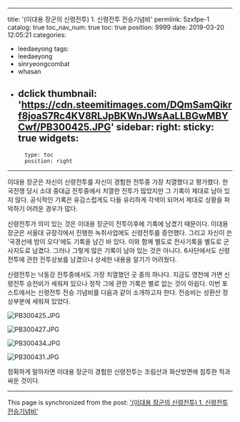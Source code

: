 
---
title: '(이대용 장군의 신령전투) 1. 신령전투 전승기념비'
permlink: 5zxfpe-1
catalog: true
toc_nav_num: true
toc: true
position: 9999
date: 2019-03-20 12:05:21
categories:
- leedaeyong
tags:
- leedaeyong
- sinryeongcombat
- whasan
- dclick
thumbnail: 'https://cdn.steemitimages.com/DQmSamQikrf8joaS7Rc4KV8RLJpBKWnJWsAaLLBGwMBYCwf/PB300425.JPG'
sidebar:
    right:
        sticky: true
widgets:
    -
        type: toc
        position: right
---


이대용 장군은 자신이 신령전투를 자신이 경험한 전투중 가장 치열했다고 평가했다. 한국전쟁 당시 소대 중대급 전투중에서 치열한 전투가 많았지만 그 기록이 제대로 남아 있지 않다. 공식적인 기록은 유감스럽게도 다들 유리하게 각색이 되어서 제대로 상황을 파악하기 어려운 경우가 많다. 

신령전투가 의미 있는 것은 이대용 장군이 전투이후에 기록에 남겼기 때문이다. 이대용 장군은 서울대 규장각에서 진행한 녹취사업에도 신령전투를 증언했다. 그리고 자신이 쓴 ‘국경선에 밤이 오다’에도 기록을 남긴 바 있다. 이와 함께 별도로 전사기록을 별도로 군사지도로 남겼다. 그러나 그렇게 많은 기록이 남아 있는 것은 아니다. 6사단에서도 신령전투에 관한 전투상보를 남겼으나 상세한 내용을 알기가 어려웠다. 

신령전투는 낙동강 전투중에서도 가장 치열했던 곳 중의 하나다. 지금도 영천에 가면 신령전투 승전비가 세워져 있으나 정작 그에 관한 기록은 별로 없는 것이 아쉽다. 
이번 포스트에서는 신령전투 전승 기념비를 다음과 같이 소개하고자 한다. 
전승비는 성환산 정상부분에 세워져 있었다. 

![PB300425.JPG](https://cdn.steemitimages.com/DQmSamQikrf8joaS7Rc4KV8RLJpBKWnJWsAaLLBGwMBYCwf/PB300425.JPG)


![PB300427.JPG](https://cdn.steemitimages.com/DQmbsXa8hW4Uqpp5T91jn7dGrbKzMYuuMwo44sy9cuAKPVh/PB300427.JPG)


![PB300434.JPG](https://cdn.steemitimages.com/DQmNeVyxJBSLB4mSGvCEcwqTXk8fytZ3tQ59jwuPduJPGkU/PB300434.JPG)

![PB300431.JPG](https://cdn.steemitimages.com/DQmcDT3XiP22BwYiTWS5Lv9tTa8dQ1M6JY6huTebhCYc8sS/PB300431.JPG)

정확하게 말하자면 이대용 장군이 경험한 신령전투는 조림산과 화산방면에 침투한 적과 싸운 것이다.

- - -

This page is synchronized from the post: ['(이대용 장군의 신령전투) 1. 신령전투 전승기념비'](https://steemit.com/@wisdomandjustice/5zxfpe-1)
